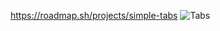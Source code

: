 https://roadmap.sh/projects/simple-tabs
![Tabs](https://github.com/user-attachments/assets/ab930084-e8cc-482e-ba9f-1fd0dfc37e33)
